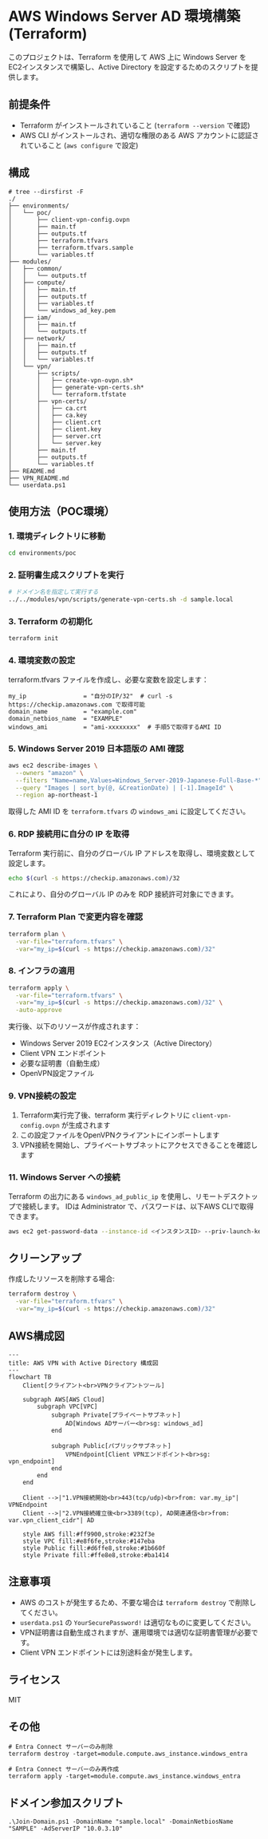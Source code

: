 # AWS Windows Server AD 環境構築 (Terraform)

このプロジェクトは、Terraform を使用して AWS 上に Windows Server をEC2インスタンスで構築し、Active Directory を設定するためのスクリプトを提供します。

## 前提条件

- Terraform がインストールされていること (`terraform --version` で確認)
- AWS CLI がインストールされ、適切な権限のある AWS アカウントに認証されていること (`aws configure` で設定)

## 構成

```
# tree --dirsfirst -F
./
├── environments/
│   └── poc/
│       ├── client-vpn-config.ovpn
│       ├── main.tf
│       ├── outputs.tf
│       ├── terraform.tfvars
│       ├── terraform.tfvars.sample
│       └── variables.tf
├── modules/
│   ├── common/
│   │   └── outputs.tf
│   ├── compute/
│   │   ├── main.tf
│   │   ├── outputs.tf
│   │   ├── variables.tf
│   │   └── windows_ad_key.pem
│   ├── iam/
│   │   ├── main.tf
│   │   └── outputs.tf
│   ├── network/
│   │   ├── main.tf
│   │   ├── outputs.tf
│   │   └── variables.tf
│   └── vpn/
│       ├── scripts/
│       │   ├── create-vpn-ovpn.sh*
│       │   ├── generate-vpn-certs.sh*
│       │   └── terraform.tfstate
│       ├── vpn-certs/
│       │   ├── ca.crt
│       │   ├── ca.key
│       │   ├── client.crt
│       │   ├── client.key
│       │   ├── server.crt
│       │   └── server.key
│       ├── main.tf
│       ├── outputs.tf
│       └── variables.tf
├── README.md
├── VPN_README.md
└── userdata.ps1
```

## 使用方法（POC環境）

### 1. 環境ディレクトリに移動

```sh
cd environments/poc
```

### 2. 証明書生成スクリプトを実行

```bash
# ドメイン名を指定して実行する
../../modules/vpn/scripts/generate-vpn-certs.sh -d sample.local
```

### 3. Terraform の初期化

```sh
terraform init
```

### 4. 環境変数の設定

terraform.tfvars ファイルを作成し、必要な変数を設定します：
```hcl
my_ip                = "自分のIP/32"  # curl -s https://checkip.amazonaws.com で取得可能
domain_name          = "example.com"
domain_netbios_name  = "EXAMPLE"
windows_ami          = "ami-xxxxxxxx"  # 手順5で取得するAMI ID
```

### 5. Windows Server 2019 日本語版の AMI 確認

```sh
aws ec2 describe-images \
  --owners "amazon" \
  --filters "Name=name,Values=Windows_Server-2019-Japanese-Full-Base-*" \
  --query "Images | sort_by(@, &CreationDate) | [-1].ImageId" \
  --region ap-northeast-1
```

取得した AMI ID を `terraform.tfvars` の `windows_ami` に設定してください。

### 6. RDP 接続用に自分の IP を取得

Terraform 実行前に、自分のグローバル IP アドレスを取得し、環境変数として設定します。

```sh
echo $(curl -s https://checkip.amazonaws.com)/32
```

これにより、自分のグローバル IP のみを RDP 接続許可対象にできます。

### 7. Terraform Plan で変更内容を確認

```bash
terraform plan \
  -var-file="terraform.tfvars" \
  -var="my_ip=$(curl -s https://checkip.amazonaws.com)/32"
```

### 8. インフラの適用

```bash
terraform apply \
  -var-file="terraform.tfvars" \
  -var="my_ip=$(curl -s https://checkip.amazonaws.com)/32" \
  -auto-approve
```

実行後、以下のリソースが作成されます：
- Windows Server 2019 EC2インスタンス（Active Directory）
- Client VPN エンドポイント
- 必要な証明書（自動生成）
- OpenVPN設定ファイル

### 9. VPN接続の設定

1. Terraform実行完了後、terraform 実行ディレクトリに `client-vpn-config.ovpn` が生成されます
2. この設定ファイルをOpenVPNクライアントにインポートします
3. VPN接続を開始し、プライベートサブネットにアクセスできることを確認します

### 11. Windows Server への接続

Terraform の出力にある `windows_ad_public_ip` を使用し、リモートデスクトップで接続します。
IDは Administrator で、パスワードは、以下AWS CLIで取得できます。

```bash
aws ec2 get-password-data --instance-id <インスタンスID> --priv-launch-key windows_ad_key.pem
```

## クリーンアップ

作成したリソースを削除する場合:

```sh
terraform destroy \
  -var-file="terraform.tfvars" \
  -var="my_ip=$(curl -s https://checkip.amazonaws.com)/32"
```

## AWS構成図

```mermaid
---
title: AWS VPN with Active Directory 構成図
---
flowchart TB
    Client[クライアント<br>VPNクライアントツール]

    subgraph AWS[AWS Cloud]
        subgraph VPC[VPC]
            subgraph Private[プライベートサブネット]
                AD[Windows ADサーバー<br>sg: windows_ad]
            end

            subgraph Public[パブリックサブネット]
                VPNEndpoint[Client VPNエンドポイント<br>sg: vpn_endpoint]
            end
        end
    end

    Client -->|"1.VPN接続開始<br>443(tcp/udp)<br>from: var.my_ip"| VPNEndpoint
    Client -->|"2.VPN接続確立後<br>3389(tcp), AD関連通信<br>from: var.vpn_client_cidr"| AD

    style AWS fill:#ff9900,stroke:#232f3e
    style VPC fill:#e8f6fe,stroke:#147eba
    style Public fill:#d6ffe8,stroke:#1b660f
    style Private fill:#ffe8e8,stroke:#ba1414
```

## 注意事項

- AWS のコストが発生するため、不要な場合は `terraform destroy` で削除してください。
- `userdata.ps1` の `YourSecurePassword!` は適切なものに変更してください。
- VPN証明書は自動生成されますが、運用環境では適切な証明書管理が必要です。
- Client VPN エンドポイントには別途料金が発生します。

## ライセンス

MIT


## その他

```
# Entra Connect サーバーのみ削除
terraform destroy -target=module.compute.aws_instance.windows_entra

# Entra Connect サーバーのみ再作成
terraform apply -target=module.compute.aws_instance.windows_entra
```

## ドメイン参加スクリプト
```
.\Join-Domain.ps1 -DomainName "sample.local" -DomainNetbiosName "SAMPLE" -AdServerIP "10.0.3.10"
```